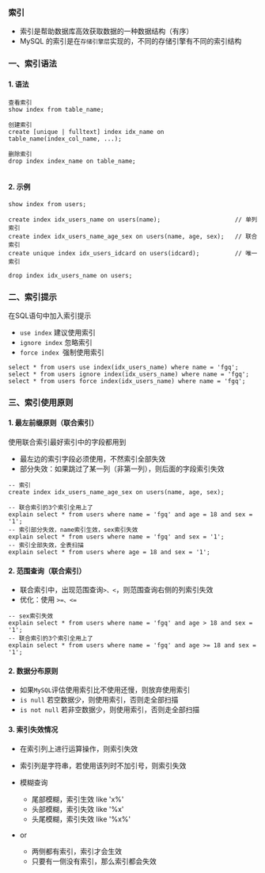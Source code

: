 ### 索引
* 索引是帮助数据库高效获取数据的一种数据结构（有序）
* MySQL 的索引是在`存储引擎层`实现的，不同的存储引擎有不同的索引结构

### 一、索引语法
#### 1. 语法
```
查看索引
show index from table_name;

创建索引
create [unique | fulltext] index idx_name on table_name(index_col_name, ...);

删除索引
drop index index_name on table_name;
 
```

#### 2. 示例
```
show index from users;

create index idx_users_name on users(name);                     // 单列索引
create index idx_users_name_age_sex on users(name, age, sex);   // 联合索引
create unique index idx_users_idcard on users(idcard);          // 唯一索引

drop index idx_users_name on users;
```

### 二、索引提示
在SQL语句中加入索引提示
* `use index` 建议使用索引
* `ignore index` 忽略索引
* `force index `强制使用索引

```
select * from users use index(idx_users_name) where name = 'fgq';
select * from users ignore index(idx_users_name) where name = 'fgq';
select * from users force index(idx_users_name) where name = 'fgq';
```


### 三、索引使用原则
#### 1. 最左前缀原则（联合索引）
使用联合索引最好索引中的字段都用到
* 最左边的索引字段必须使用，不然索引全部失效
* 部分失效：如果跳过了某一列（非第一列），则后面的字段索引失效
```
-- 索引
create index idx_users_name_age_sex on users(name, age, sex);

-- 联合索引的3个索引全用上了
explain select * from users where name = 'fgq' and age = 18 and sex = '1';
-- 索引部分失效，name索引生效，sex索引失效
explain select * from users where name = 'fgq' and sex = '1';
-- 索引全部失效，全表扫描
explain select * from users where age = 18 and sex = '1';
```


#### 2. 范围查询（联合索引）
* 联合索引中，出现范围查询`>、<`，则范围查询右侧的列索引失效
* 优化：使用 `>=、<=`

```
-- sex索引失效
explain select * from users where name = 'fgq' and age > 18 and sex = '1';
-- 联合索引的3个索引全用上了
explain select * from users where name = 'fgq' and age >= 18 and sex = '1';
```

#### 2. 数据分布原则
* 如果`MySQL`评估使用索引比不使用还慢，则放弃使用索引
* `is null`  若空数据少，则使用索引，否则走全部扫描
* `is not null` 若非空数据少，则使用索引，否则走全部扫描

#### 3. 索引失效情况


* 在索引列上进行运算操作，则索引失效

* 索引列是字符串，若使用该列时不加引号，则索引失效

* 模糊查询
  * 尾部模糊，索引生效  like 'x%'
  * 头部模糊，索引失效  like '%x'     
  * 头尾模糊，索引失效  like '%x%'
  
* or
  * 两侧都有索引，索引才会生效
  * 只要有一侧没有索引，那么索引都会失效